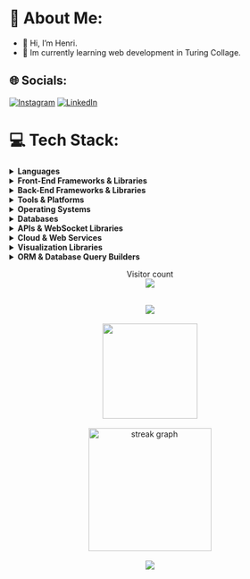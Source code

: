 
  # 💫 About Me:
  - 👋 Hi, I’m Henri.  
  - 🌱 Im currently learning web development in Turing Collage. 



## 🌐 Socials:
[![Instagram](https://img.shields.io/badge/Instagram-%23E4405F.svg?logo=Instagram&logoColor=white)](https://instagram.com/henriits) [![LinkedIn](https://img.shields.io/badge/LinkedIn-%230077B5.svg?logo=linkedin&logoColor=white)](https://linkedin.com/in/henri-tsarents) 

# 💻 Tech Stack:

<details>
  <summary><b>Languages</b></summary>

  ![HTML5](https://img.shields.io/badge/HTML5-E34F26?style=flat-square&logo=html5&logoColor=white)
  ![Markdown](https://img.shields.io/badge/Markdown-000000?style=flat-square&logo=markdown&logoColor=white)
  ![JavaScript](https://img.shields.io/badge/JavaScript-F7DF1E?style=flat-square&logo=javascript&logoColor=black)
  ![TypeScript](https://img.shields.io/badge/TypeScript-007ACC?style=flat-square&logo=typescript&logoColor=white)
  ![CSS3](https://img.shields.io/badge/CSS3-1572B6?style=flat-square&logo=css3&logoColor=white)
  ![Python](https://img.shields.io/badge/Python-3776AB?style=flat-square&logo=python&logoColor=ffdd54)
  ![PowerShell](https://img.shields.io/badge/PowerShell-5391FE?style=flat-square&logo=powershell&logoColor=white)

</details>

<details>
  <summary><b>Front-End Frameworks & Libraries</b></summary>

  ![React](https://img.shields.io/badge/React-61DAFB?style=flat-square&logo=react&logoColor=black)
  ![Vue.js](https://img.shields.io/badge/Vue.js-4FC08D?style=flat-square&logo=vuedotjs&logoColor=white)
  ![Next.js](https://img.shields.io/badge/Next.js-000000?style=flat-square&logo=next.js&logoColor=white)
  ![jQuery](https://img.shields.io/badge/jQuery-0769AD?style=flat-square&logo=jquery&logoColor=white)
  ![Tailwind CSS](https://img.shields.io/badge/Tailwind%20CSS-38B2AC?style=flat-square&logo=tailwind-css&logoColor=white)
  ![Chakra UI](https://img.shields.io/badge/Chakra%20UI-319795?style=flat-square&logo=chakraui&logoColor=white)
  ![Vite](https://img.shields.io/badge/Vite-646CFF?style=flat-square&logo=vite&logoColor=white)

</details>

<details>
  <summary><b>Back-End Frameworks & Libraries</b></summary>

  ![Django](https://img.shields.io/badge/Django-092E20?style=flat-square&logo=django&logoColor=white)
  ![Flask](https://img.shields.io/badge/Flask-000000?style=flat-square&logo=flask&logoColor=white)
  ![Express.js](https://img.shields.io/badge/Express.js-404D59?style=flat-square&logo=express&logoColor=white)
  ![tRPC](https://img.shields.io/badge/tRPC-2596BE?style=flat-square&logo=trpc&logoColor=white)

</details>

<details>
  <summary><b>Tools & Platforms</b></summary>

  ![GitHub](https://img.shields.io/badge/GitHub-181717?style=flat-square&logo=github&logoColor=white)
  ![GitHub Actions](https://img.shields.io/badge/GitHub%20Actions-2088FF?style=flat-square&logo=github-actions&logoColor=white)
  ![GitHub Pages](https://img.shields.io/badge/GitHub%20Pages-222222?style=flat-square&logo=github-pages&logoColor=white)
  ![Insomnia](https://img.shields.io/badge/Insomnia-4000BF?style=flat-square&logo=insomnia&logoColor=white)
  ![Uploadcare](https://img.shields.io/badge/Uploadcare-013243?style=flat-square&logo=uploadcare&logoColor=white)

</details>

<details>
  <summary><b>Operating Systems</b></summary>

  ![Linux](https://img.shields.io/badge/Linux-FCC624?style=flat-square&logo=linux&logoColor=black)
  ![Ubuntu](https://img.shields.io/badge/Ubuntu-E95420?style=flat-square&logo=ubuntu&logoColor=white)

</details>

<details>
  <summary><b>Databases</b></summary>

  ![PostgreSQL](https://img.shields.io/badge/PostgreSQL-4169E1?style=flat-square&logo=postgresql&logoColor=white)
  ![SQLite](https://img.shields.io/badge/SQLite-003B57?style=flat-square&logo=sqlite&logoColor=white)
  ![Neon](https://img.shields.io/badge/Neon-2A93E0?style=flat-square&logo=neon&logoColor=white)

</details>

<details>
  <summary><b>APIs & WebSocket Libraries</b></summary>

  ![Socket.io](https://img.shields.io/badge/Socket.io-010101?style=flat-square&logo=socket.io&logoColor=white)
  ![Zod](https://img.shields.io/badge/Zod-3068B7?style=flat-square&logo=zod&logoColor=white)

</details>

<details>
  <summary><b>Cloud & Web Services</b></summary>

  ![AWS](https://img.shields.io/badge/Amazon%20AWS-FF9900?style=flat-square&logo=amazon-aws&logoColor=white)
  ![NGINX](https://img.shields.io/badge/NGINX-269539?style=flat-square&logo=nginx&logoColor=white)
  ![Amazon Lightsail](https://img.shields.io/badge/Amazon%20Lightsail-232F3E?style=flat-square&logo=amazon-aws&logoColor=FF9900)

</details>

<details>
  <summary><b>Visualization Libraries</b></summary>

  ![Chart.js](https://img.shields.io/badge/Chart.js-F5788D?style=flat-square&logo=chart.js&logoColor=white)

</details>

<details>
  <summary><b>ORM & Database Query Builders</b></summary>

  ![Kysely](https://img.shields.io/badge/Kysely-000000?style=flat-square&logoColor=white)

</details>



<div align="center">
<p align="center"> 
  Visitor count<br>
  <img src="https://profile-counter.glitch.me/henriits/count.svg" />
</p>
</div>
<br>

<div align="center">
  <img src="https://github-profile-trophy.vercel.app/?username=henriits&theme=juicyfresh&no-frame=false&no-bg=false&margin-w=4"  />
</div>


<br>
<div align="center">

<img align="center" height="170" src="https://github-readme-stats.vercel.app/api/top-langs/?username=henriits&theme=dark&show_icons=true&hide_border=true&layout=compact&langs_count=8&size_weight=0.5&count_weight=0.5&border=true&hide=kvlang&hide_border=false&border_radius=5"/>
</div>

<br>

<div align="center">
  <img src="https://streak-stats.demolab.com?user=henriits&locale=en&mode=daily&theme=dark&hide_border=false&border_radius=5&order=3" height="220" alt="streak graph"  />
</div>


<br>


<div align="center">
  <img src="https://quotes-github-readme.vercel.app/api?type=horizontal&theme=dark"  />
</div>





